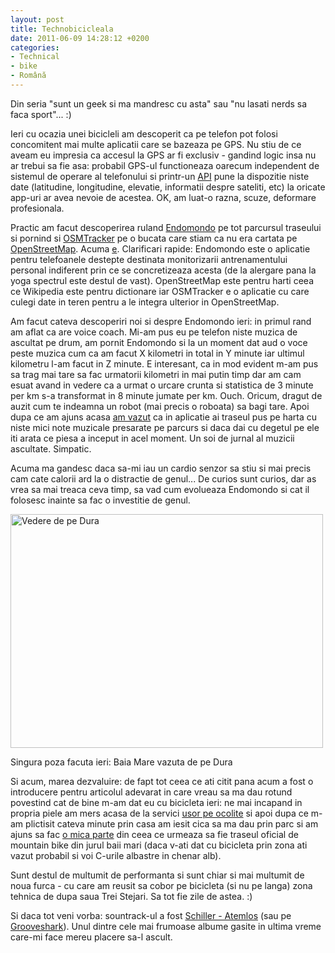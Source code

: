 ```yaml
---
layout: post
title: Technobicicleala
date: 2011-06-09 14:28:12 +0200
categories:
- Technical
- bike
- Română
---
```

Din seria "sunt un geek si ma mandresc cu asta" sau "nu lasati nerds sa faca sport"... :)

Ieri cu ocazia unei bicicleli am descoperit ca pe telefon pot folosi concomitent mai multe aplicatii care se bazeaza pe GPS. Nu stiu de ce aveam eu impresia ca accesul la GPS ar fi exclusiv - gandind logic insa nu ar trebui sa fie asa: probabil GPS-ul functioneaza oarecum independent de sistemul de operare al telefonului si printr-un <a href="http://ro.wikipedia.org/wiki/API">API</a> pune la dispozitie niste date (latitudine, longitudine, elevatie, informatii despre sateliti, etc) la oricate app-uri ar avea nevoie de acestea. OK, am luat-o razna, scuze, deformare profesionala.

Practic am facut descoperirea ruland <a href="https://market.android.com/details?id=com.endomondo.android">Endomondo</a> pe tot parcursul traseului si pornind si <a href="https://market.android.com/details?id=me.guillaumin.android.osmtracker">OSMTracker</a> pe o bucata care stiam ca nu era cartata pe <a href="http://www.osm.org">OpenStreetMap</a>. Acuma <a href="http://www.openstreetmap.org/?lat=47.67017&lon=23.49355&zoom=15&layers=M">e</a>. Clarificari rapide: Endomondo este o aplicatie pentru telefoanele destepte destinata monitorizarii antrenamentului personal indiferent prin ce se concretizeaza acesta (de la alergare pana la yoga spectrul este destul de vast). OpenStreetMap este pentru harti ceea ce Wikipedia este pentru dictionare iar OSMTracker e o aplicatie cu care culegi date in teren pentru a le integra ulterior in OpenStreetMap.

Am facut cateva descoperiri noi si despre Endomondo ieri: in primul rand am aflat ca are voice coach. Mi-am pus eu pe telefon niste muzica de ascultat pe drum, am pornit Endomondo si la un moment dat aud o voce peste muzica cum ca am facut X kilometri in total in Y minute iar ultimul kilometru l-am facut in Z minute. E interesant, ca in mod evident m-am pus sa trag mai tare sa fac urmatorii kilometri in mai putin timp dar am cam esuat avand in vedere ca a urmat o urcare crunta si statistica de 3 minute per km s-a transformat in 8 minute jumate per km. Ouch. Oricum, dragut de auzit cum te indeamna un robot (mai precis o roboata) sa bagi tare. Apoi dupa ce am ajuns acasa <a href="https://content.rusiczki.net/2011/06/SC20110609-141633.png" class="fancybox">am vazut</a> ca in aplicatie ai traseul pus pe harta cu niste mici note muzicale presarate pe parcurs si daca dai cu degetul pe ele iti arata ce piesa a inceput in acel moment. Un soi de jurnal al muzicii ascultate. Simpatic.

Acuma ma gandesc daca sa-mi iau un cardio senzor sa stiu si mai precis cam cate calorii ard la o distractie de genul... De curios sunt curios, dar as vrea sa mai treaca ceva timp, sa vad cum evolueaza Endomondo si cat il folosesc inainte sa fac o investitie de genul.

<img src="https://content.rusiczki.net/2011/06/vedere-dura-500x374.jpg" alt="Vedere de pe Dura" title="Vedere de pe Dura" width="500" height="374"/>

Singura poza facuta ieri: Baia Mare vazuta de pe Dura

Si acum, marea dezvaluire: de fapt tot ceea ce ati citit pana acum a fost o introducere pentru articolul adevarat in care vreau sa ma dau rotund povestind cat de bine m-am dat eu cu bicicleta ieri: ne mai incapand in propria piele am mers acasa de la servici <a href="http://www.endomondo.com/workouts/13038674">usor pe ocolite</a> si apoi dupa ce m-am plictisit cateva minute prin casa am iesit cica sa ma dau prin parc si am ajuns sa fac <a href="http://www.endomondo.com/workouts/13039764">o mica parte</a> din ceea ce urmeaza sa fie traseul oficial de mountain bike din jurul baii mari (daca v-ati dat cu bicicleta prin zona ati vazut probabil si voi C-urile albastre in chenar alb).

Sunt destul de multumit de performanta si sunt chiar si mai multumit de noua furca - cu care am reusit sa cobor pe bicicleta (si nu pe langa) zona tehnica de dupa saua Trei Stejari. Sa tot fie zile de astea. :)

Si daca tot veni vorba: sountrack-ul a fost <a href="http://www.amazon.co.uk/gp/product/B003JBYBHU/ref=as_li_ss_tl?ie=UTF8&tag=kits-21&linkCode=as2&camp=1634&creative=19450&creativeASIN=B003JBYBHU">Schiller - Atemlos</a> (sau pe <a href="http://grooveshark.com/#/search?q=atemlos">Grooveshark</a>). Unul dintre cele mai frumoase albume gasite in ultima vreme care-mi face mereu placere sa-l ascult.
